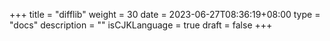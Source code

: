 +++
title = "difflib"
weight = 30
date = 2023-06-27T08:36:19+08:00
type = "docs"
description = ""
isCJKLanguage = true
draft = false
+++